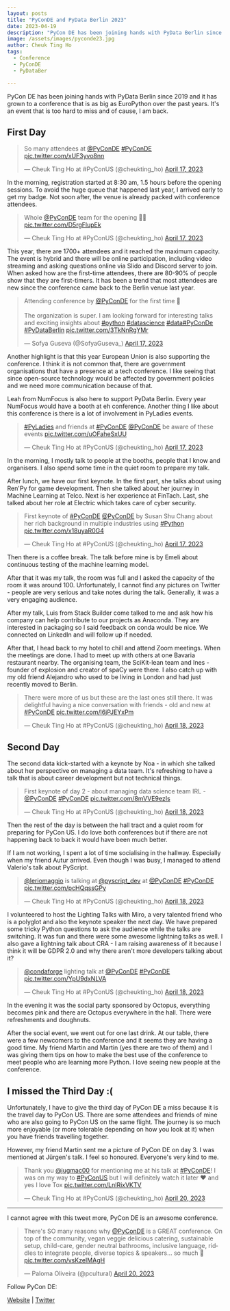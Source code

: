```yaml
---
layout: posts
title: "PyConDE and PyData Berlin 2023"
date: 2023-04-19
description: "PyCon DE has been joining hands with PyData Berlin since 2019 and it has grown to a conference that is as big as EuroPython over the past years. It's an event that is too hard to miss and of cause, I am back."
image: /assets/images/pyconde23.jpg
author: Cheuk Ting Ho
tags:
  - Conference
  - PyConDE
  - PyDataBer

---
```


PyCon DE has been joining hands with PyData Berlin since 2019 and it has grown to a conference that is as big as EuroPython over the past years. It's an event that is too hard to miss and of cause, I am back.

## First Day

<blockquote class="twitter-tweet"><p lang="en" dir="ltr">So many attendees at <a href="https://twitter.com/PyConDE?ref_src=twsrc%5Etfw">@PyConDE</a> <a href="https://twitter.com/hashtag/PyConDE?src=hash&amp;ref_src=twsrc%5Etfw">#PyConDE</a> <a href="https://t.co/xUF3yvo8nn">pic.twitter.com/xUF3yvo8nn</a></p>&mdash; Cheuk Ting Ho at #PyConUS (@cheukting_ho) <a href="https://twitter.com/cheukting_ho/status/1647873088971735040?ref_src=twsrc%5Etfw">April 17, 2023</a></blockquote> <script async src="https://platform.twitter.com/widgets.js" charset="utf-8"></script>

In the morning, registration started at 8:30 am, 1.5 hours before the opening sessions. To avoid the huge queue that happened last year, I arrived early to get my badge. Not soon after, the venue is already packed with conference attendees.

<blockquote class="twitter-tweet"><p lang="en" dir="ltr">Whole <a href="https://twitter.com/PyConDE?ref_src=twsrc%5Etfw">@PyConDE</a> team for the opening 🙌🏻 <a href="https://t.co/D5rgFlupEk">pic.twitter.com/D5rgFlupEk</a></p>&mdash; Cheuk Ting Ho at #PyConUS (@cheukting_ho) <a href="https://twitter.com/cheukting_ho/status/1647875327115374592?ref_src=twsrc%5Etfw">April 17, 2023</a></blockquote> <script async src="https://platform.twitter.com/widgets.js" charset="utf-8"></script>

This year, there are 1700+ attendees and it reached the maximum capacity. The event is hybrid and there will be online participation, including video streaming and asking questions online via Slido and Discord server to join. When asked how are the first-time attendees, there are 80-90% of people show that they are first-timers. It has been a trend that most attendees are new since the conference came back to the Berlin venue last year.

<blockquote class="twitter-tweet"><p lang="en" dir="ltr">Attending conference by <a href="https://twitter.com/PyConDE?ref_src=twsrc%5Etfw">@PyConDE</a> for the first time 🚀 <br><br>The organization is super. I am looking forward for interesting talks and exciting insights about <a href="https://twitter.com/hashtag/python?src=hash&amp;ref_src=twsrc%5Etfw">#python</a> <a href="https://twitter.com/hashtag/datascience?src=hash&amp;ref_src=twsrc%5Etfw">#datascience</a> <a href="https://twitter.com/hashtag/data?src=hash&amp;ref_src=twsrc%5Etfw">#data</a><a href="https://twitter.com/hashtag/PyConDe?src=hash&amp;ref_src=twsrc%5Etfw">#PyConDe</a> <a href="https://twitter.com/hashtag/PyDataBerlin?src=hash&amp;ref_src=twsrc%5Etfw">#PyDataBerlin</a> <a href="https://t.co/3TkNnRgYMr">pic.twitter.com/3TkNnRgYMr</a></p>&mdash; Sofya Guseva (@SofyaGuseva_) <a href="https://twitter.com/SofyaGuseva_/status/1647882261209964545?ref_src=twsrc%5Etfw">April 17, 2023</a></blockquote> <script async src="https://platform.twitter.com/widgets.js" charset="utf-8"></script>

Another highlight is that this year European Union is also supporting the conference. I think it is not common that, there are government organisations that have a presence at a tech conference. I like seeing that since open-source technology would be affected by government policies and we need more communication because of that.

Leah from NumFocus is also here to support PyData Berlin. Every year NumFocus would have a booth at eh conference. Another thing I like about this conference is there is a lot of involvement in PyLadies events.

<blockquote class="twitter-tweet"><p lang="en" dir="ltr"><a href="https://twitter.com/hashtag/PyLadies?src=hash&amp;ref_src=twsrc%5Etfw">#PyLadies</a> and friends at <a href="https://twitter.com/hashtag/PyConDE?src=hash&amp;ref_src=twsrc%5Etfw">#PyConDE</a> <a href="https://twitter.com/PyConDE?ref_src=twsrc%5Etfw">@PyConDE</a> be aware of these events <a href="https://t.co/uOFaheSxUU">pic.twitter.com/uOFaheSxUU</a></p>&mdash; Cheuk Ting Ho at #PyConUS (@cheukting_ho) <a href="https://twitter.com/cheukting_ho/status/1647883788221808641?ref_src=twsrc%5Etfw">April 17, 2023</a></blockquote> <script async src="https://platform.twitter.com/widgets.js" charset="utf-8"></script>

In the morning, I mostly talk to people at the booths, people that I know and organisers. I also spend some time in the quiet room to prepare my talk.

After lunch, we have our first keynote. In the first part, she talks about using Ren'Py for game development. Then she talked about her journey in Machine Learning at Telco. Next is her experience at FinTach. Last, she talked about her role at Electric which takes care of cyber security.

<blockquote class="twitter-tweet"><p lang="en" dir="ltr">First keynote of <a href="https://twitter.com/hashtag/PyConDE?src=hash&amp;ref_src=twsrc%5Etfw">#PyConDE</a> <a href="https://twitter.com/PyConDE?ref_src=twsrc%5Etfw">@PyConDE</a> by Susan Shu Chang about her rich background in multiple industries using <a href="https://twitter.com/hashtag/Python?src=hash&amp;ref_src=twsrc%5Etfw">#Python</a> <a href="https://t.co/x18uyaR0G4">pic.twitter.com/x18uyaR0G4</a></p>&mdash; Cheuk Ting Ho at #PyConUS (@cheukting_ho) <a href="https://twitter.com/cheukting_ho/status/1647932682225975301?ref_src=twsrc%5Etfw">April 17, 2023</a></blockquote> <script async src="https://platform.twitter.com/widgets.js" charset="utf-8"></script>

Then there is a coffee break. The talk before mine is by Emeli about continuous testing of the machine learning model.

After that it was my talk, the room was full and I asked the capacity of the room it was around 100. Unfortunately, I cannot find any pictures on Twitter - people are very serious and take notes during the talk. Generally, it was a very engaging audience.

After my talk, Luis from Stack Builder come talked to me and ask how his company can help contribute to our projects as Anaconda. They are interested in packaging so I said feedback on conda would be nice. We connected on LinkedIn and will follow up if needed.

After that, I head back to my hotel to chill and attend Zoom meetings. When the meetings are done. I had to meet up with others at one Bavaria restaurant nearby. The organising team, the SciKit-lean team and Ines - founder of explosion and creator of spaCy were there. I also catch up with my old friend Alejandro who used to be living in London and had just recently moved to Berlin.

<blockquote class="twitter-tweet"><p lang="en" dir="ltr">There were more of us but these are the last ones still there. It was delightful having a nice conversation with friends - old and new at <a href="https://twitter.com/hashtag/PyConDE?src=hash&amp;ref_src=twsrc%5Etfw">#PyConDE</a> <a href="https://t.co/l6jPJEYxPm">pic.twitter.com/l6jPJEYxPm</a></p>&mdash; Cheuk Ting Ho at #PyConUS (@cheukting_ho) <a href="https://twitter.com/cheukting_ho/status/1648219883534970880?ref_src=twsrc%5Etfw">April 18, 2023</a></blockquote> <script async src="https://platform.twitter.com/widgets.js" charset="utf-8"></script>


## Second Day

The second data kick-started with a keynote by Noa - in which she talked about her perspective on managing a data team. It's refreshing to have a talk that is about career development but not technical things.

<blockquote class="twitter-tweet"><p lang="en" dir="ltr">First keynote of day 2 - about managing data science team IRL - <a href="https://twitter.com/PyConDE?ref_src=twsrc%5Etfw">@PyConDE</a> <a href="https://twitter.com/hashtag/PyConDE?src=hash&amp;ref_src=twsrc%5Etfw">#PyConDE</a> <a href="https://t.co/8mVVE9ezIs">pic.twitter.com/8mVVE9ezIs</a></p>&mdash; Cheuk Ting Ho at #PyConUS (@cheukting_ho) <a href="https://twitter.com/cheukting_ho/status/1648224198442057729?ref_src=twsrc%5Etfw">April 18, 2023</a></blockquote> <script async src="https://platform.twitter.com/widgets.js" charset="utf-8"></script>

Then the rest of the day is between the hall tract and a quiet room for preparing for PyCon US. I do love both conferences but if there are not happening back to back it would have been much better.

If I am not working, I spent a lot of time socialising in the hallway. Especially when my friend Autur arrived. Even though I was busy, I managed to attend Valerio's talk about PyScript.

<blockquote class="twitter-tweet"><p lang="en" dir="ltr"><a href="https://twitter.com/leriomaggio?ref_src=twsrc%5Etfw">@leriomaggio</a> is talking at <a href="https://twitter.com/pyscript_dev?ref_src=twsrc%5Etfw">@pyscript_dev</a> at <a href="https://twitter.com/PyConDE?ref_src=twsrc%5Etfw">@PyConDE</a> <a href="https://twitter.com/hashtag/PyConDE?src=hash&amp;ref_src=twsrc%5Etfw">#PyConDE</a> <a href="https://t.co/pcHQqssGPy">pic.twitter.com/pcHQqssGPy</a></p>&mdash; Cheuk Ting Ho at #PyConUS (@cheukting_ho) <a href="https://twitter.com/cheukting_ho/status/1648252613836636160?ref_src=twsrc%5Etfw">April 18, 2023</a></blockquote> <script async src="https://platform.twitter.com/widgets.js" charset="utf-8"></script>

I volunteered to host the Lighting Talks with Miro, a very talented friend who is a polyglot and also the keynote speaker the next day. We have prepared some tricky Python questions to ask the audience while the talks are switching. It was fun and there were some awesome lightning talks as well. I also gave a lightning talk about CRA - I am raising awareness of it because I think it will be GDPR 2.0 and why there aren't more developers talking about it?

<blockquote class="twitter-tweet"><p lang="en" dir="ltr"><a href="https://twitter.com/condaforge?ref_src=twsrc%5Etfw">@condaforge</a> lighting talk at <a href="https://twitter.com/PyConDE?ref_src=twsrc%5Etfw">@PyConDE</a> <a href="https://twitter.com/hashtag/PyConDE?src=hash&amp;ref_src=twsrc%5Etfw">#PyConDE</a> <a href="https://t.co/YpU9dxNLVA">pic.twitter.com/YpU9dxNLVA</a></p>&mdash; Cheuk Ting Ho at #PyConUS (@cheukting_ho) <a href="https://twitter.com/cheukting_ho/status/1648355062853271557?ref_src=twsrc%5Etfw">April 18, 2023</a></blockquote> <script async src="https://platform.twitter.com/widgets.js" charset="utf-8"></script>

In the evening it was the social party sponsored by Octopus, everything becomes pink and there are Octopus everywhere in the hall. There were refreshments and doughnuts.

After the social event, we went out for one last drink. At our table, there were a few newcomers to the conference and it seems they are having a good time. My friend Martin and Martin (yes there are two of them) and I was giving them tips on how to make the best use of the conference to meet people who are learning more Python. I love seeing new people at the conference.

## I missed the Third Day :(

Unfortunately, I have to give the third day of PyCon DE a miss because it is the travel day to PyCon US. There are some attendees and friends of mine who are also going to PyCon US on the same flight. The journey is so much more enjoyable (or more tolerable depending on how you look at it) when you have friends travelling together.

However, my friend Martin sent me a picture of PyCon DE on day 3. I was mentioned at Jürgen's talk. I feel so honoured. Everyone's very kind to me.

<blockquote class="twitter-tweet"><p lang="en" dir="ltr">Thank you <a href="https://twitter.com/jugmac00?ref_src=twsrc%5Etfw">@jugmac00</a> for mentioning me at his talk at <a href="https://twitter.com/hashtag/PyConDE?src=hash&amp;ref_src=twsrc%5Etfw">#PyConDE</a>! I was on my way to <a href="https://twitter.com/hashtag/PyConUS?src=hash&amp;ref_src=twsrc%5Etfw">#PyConUS</a> but I will definitely watch it later ❤️ and yes I love Tox <a href="https://t.co/LnlRixVKTV">pic.twitter.com/LnlRixVKTV</a></p>&mdash; Cheuk Ting Ho at #PyConUS (@cheukting_ho) <a href="https://twitter.com/cheukting_ho/status/1649038693083095042?ref_src=twsrc%5Etfw">April 20, 2023</a></blockquote> <script async src="https://platform.twitter.com/widgets.js" charset="utf-8"></script>

---

I cannot agree with this tweet more, PyCon DE is an awesome conference.

<blockquote class="twitter-tweet"><p lang="en" dir="ltr">There&#39;s SO many reasons why <a href="https://twitter.com/PyConDE?ref_src=twsrc%5Etfw">@PyConDE</a> is a GREAT conference. On top of the community, vegan veggie delicious catering, sustainable setup, child-care, gender neutral bathrooms, inclusive language, riddles to integrate people, diverse topics &amp; speakers... so much 🥰 <a href="https://t.co/vsKzeIMAgH">pic.twitter.com/vsKzeIMAgH</a></p>&mdash; Paloma Oliveira (@pcultural) <a href="https://twitter.com/pcultural/status/1649104131720724486?ref_src=twsrc%5Etfw">April 20, 2023</a></blockquote> <script async src="https://platform.twitter.com/widgets.js" charset="utf-8"></script>

Follow PyCon DE:

[Website](de.pycon.org) | [Twitter](https://twitter.com/pyconde)
